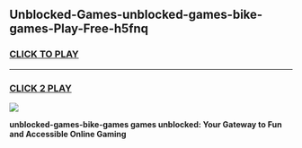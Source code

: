 
## Unblocked-Games-unblocked-games-bike-games-Play-Free-h5fnq
<h3>
<a href="https://premium76.site?title=unblocked-games-bike-games&ref=19M">CLICK TO PLAY</a></h3>
<hr>

<h3>
<a href="https://premium76.site?title=unblocked-games-bike-games&ref=19M">CLICK 2 PLAY</a>
  
</h3>

<a href="https://premium76.site?title=unblocked-games-bike-games&ref=19M"><img src="https://clearcache.store/games.png"></a>


**unblocked-games-bike-games games unblocked: Your Gateway to Fun and Accessible Online Gaming**
